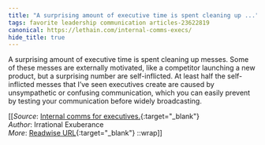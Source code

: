```yaml
---
title: "A surprising amount of executive time is spent cleaning up ..."
tags: favorite leadership communication articles-23622819
canonical: https://lethain.com/internal-comms-execs/
hide_title: true
---
```


A surprising amount of executive time is spent cleaning up messes. Some of these messes are externally motivated, like a competitor launching a new product, but a surprising number are self-inflicted. At least half the self-inflicted messes that I’ve seen executives create are caused by unsympathetic or confusing communication, which you can easily prevent by testing your communication before widely broadcasting.


[[_Source_: [Internal comms for executives.](https://lethain.com/internal-comms-execs/){:target="_blank"}<br>
_Author_: Irrational Exuberance<br>
_More_: [Readwise URL](https://readwise.io/open/462585652){:target="_blank"}
::wrap]]